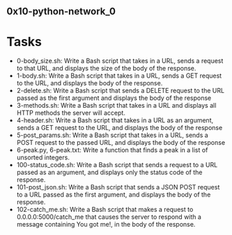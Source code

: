 ## 0x10-python-network_0

# Tasks
- 0-body_size.sh: Write a Bash script that takes in a URL, sends a request to that URL, and displays the size of the body of the response.
- 1-body.sh: Write a Bash script that takes in a URL, sends a GET request to the URL, and displays the body of the response.
- 2-delete.sh: Write a Bash script that sends a DELETE request to the URL passed as the first argument and displays the body of the response
- 3-methods.sh: Write a Bash script that takes in a URL and displays all HTTP methods the server will accept.
- 4-header.sh: Write a Bash script that takes in a URL as an argument, sends a GET request to the URL, and displays the body of the response
- 5-post_params.sh: Write a Bash script that takes in a URL, sends a POST request to the passed URL, and displays the body of the response
- 6-peak.py, 6-peak.txt: Write a function that finds a peak in a list of unsorted integers.
- 100-status_code.sh: Write a Bash script that sends a request to a URL passed as an argument, and displays only the status code of the response.
- 101-post_json.sh: Write a Bash script that sends a JSON POST request to a URL passed as the first argument, and displays the body of the response.
- 102-catch_me.sh: Write a Bash script that makes a request to 0.0.0.0:5000/catch_me that causes the server to respond with a message containing You got me!, in the body of the response.
